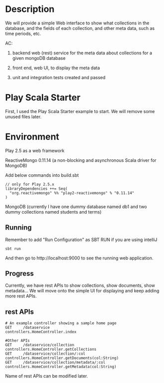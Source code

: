 # Description
We will provide a simple Web interface to show what collections in the database, and the fields of each collection, and other meta data, such as time periods, etc.

AC: 
1) backend web (rest) service for the meta data about collections for a given mongoDB database

2) front end, web UI, to display the meta data

3) unit and integration tests created and passed


# Play Scala Starter

First, I used the Play Scala Starter example to start. We will remove some unused files later. 

# Environment

Play 2.5 as a web framework

ReactiveMongo 0.11.14 (a non-blocking and asynchronous Scala driver for MongoDB)

Add below commands into build.sbt
```
// only for Play 2.5.x
libraryDependencies ++= Seq(
  "org.reactivemongo" %% "play2-reactivemongo" % "0.11.14"
)
```

MongoDB (currently I have one dummy database named db1 and two dummy collections named students and terms)


## Running

Remember to add "Run Configuration" as SBT RUN if you are using intelliJ
```
sbt run
```

And then go to http://localhost:9000 to see the running web application.


## Progress 

Currently, we have rest APIs to show collections, show documents, show metadata... We will move onto the simple UI for displaying and keep adding more rest APIs. 


## rest APIs 
```
# An example controller showing a sample home page
GET     /dataservice                        controllers.HomeController.index

#Other APIs
GET     /dataservice/collection                controllers.HomeController.getCollections
GET     /dataservice/collection/:col                controllers.HomeController.getDocuments(col:String)
GET     /dataservice/collection/metadata/:col      controllers.HomeController.getMetadata(col:String)
```
Name of rest APIs can be modified later.  